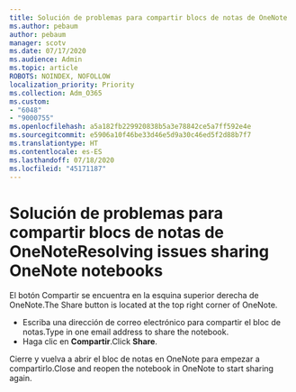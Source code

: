 ```yaml
---
title: Solución de problemas para compartir blocs de notas de OneNote
ms.author: pebaum
author: pebaum
manager: scotv
ms.date: 07/17/2020
ms.audience: Admin
ms.topic: article
ROBOTS: NOINDEX, NOFOLLOW
localization_priority: Priority
ms.collection: Adm_O365
ms.custom:
- "6048"
- "9000755"
ms.openlocfilehash: a5a182fb229920838b5a3e78842ce5a7ff592e4e
ms.sourcegitcommit: e5906a10f46be33d46e5d9a30c46ed5f2d88b7f7
ms.translationtype: HT
ms.contentlocale: es-ES
ms.lasthandoff: 07/18/2020
ms.locfileid: "45171187"
---
```

# <a name="resolving-issues-sharing-onenote-notebooks"></a><span data-ttu-id="49eb8-102">Solución de problemas para compartir blocs de notas de OneNote</span><span class="sxs-lookup"><span data-stu-id="49eb8-102">Resolving issues sharing OneNote notebooks</span></span>

<span data-ttu-id="49eb8-103">El botón Compartir se encuentra en la esquina superior derecha de OneNote.</span><span class="sxs-lookup"><span data-stu-id="49eb8-103">The Share button is located at the top right corner of OneNote.</span></span>

- <span data-ttu-id="49eb8-104">Escriba una dirección de correo electrónico para compartir el bloc de notas.</span><span class="sxs-lookup"><span data-stu-id="49eb8-104">Type in one email address to share the notebook.</span></span>
- <span data-ttu-id="49eb8-105">Haga clic en **Compartir**.</span><span class="sxs-lookup"><span data-stu-id="49eb8-105">Click  **Share**.</span></span>

<span data-ttu-id="49eb8-106">Cierre y vuelva a abrir el bloc de notas en OneNote para empezar a compartirlo.</span><span class="sxs-lookup"><span data-stu-id="49eb8-106">Close and reopen the notebook in OneNote to start sharing again.</span></span>